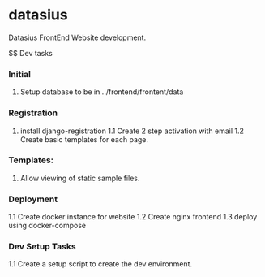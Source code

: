 # datasius
Datasius FrontEnd Website development. 



$$ Dev tasks

### Initial
1. Setup database to be in ../frontend/frontent/data

### Registration
1. install django-registration
1.1 Create 2 step activation with email 
1.2 Create basic templates for each page. 

### Templates:
1. Allow viewing of static sample files.


### Deployment

1.1 Create docker instance for website
1.2 Create nginx frontend
1.3 deploy using docker-compose 


### Dev Setup Tasks

1.1 Create a setup script to create the dev environment. 
